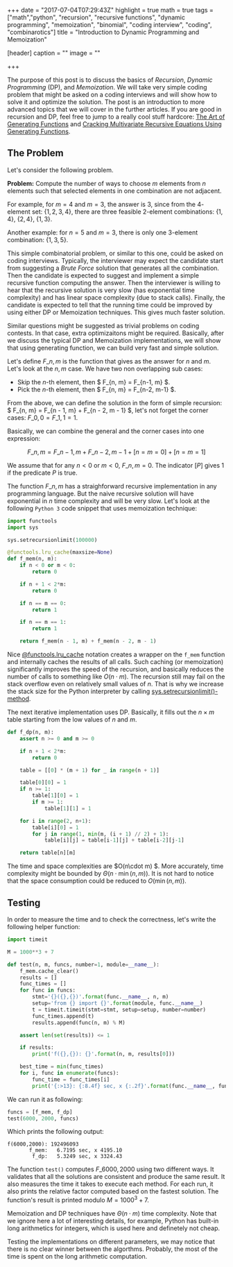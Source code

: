+++
date = "2017-07-04T07:29:43Z"
highlight = true
math = true
tags = ["math","python", "recursion", "recursive functions", "dynamic programming", "memoization", "binomial", "coding interview", "coding", "combinarotics"]
title = "Introduction to Dynamic Programming and Memoization"

[header]
  caption = ""
  image = ""

+++

The purpose of this post is to discuss the basics of _Recursion_, _Dynamic Programming_ (DP), and _Memoization_.
We will take very simple coding problem that might be asked on a coding interviews and will show how to solve it and optimize the solution.
The post is an introduction to more advanced topics that we will cover in the further articles.
If you are good in recursion and DP, feel free to jump to a really cool stuff hardcore: [The Art of Generating Functions](/post/gen-func-art/) and [Cracking Multivariate Recursive Equations Using Generating Functions](/post/two-var-recursive-func/).

## The Problem

Let's consider the following problem.

**Problem:** Compute the number of ways to choose $m$ elements from $n$ elements such that selected elements in one combination are not adjacent.

For example, for $m=4$ and $m=3$, the answer is $3$, since from the $4$-element set: $\lbrace 1,2,3,4 \rbrace$,
there are three feasible $2$-element combinations: $\lbrace 1,4 \rbrace$, $\lbrace 2,4 \rbrace$, $\lbrace 1,3 \rbrace$.

Another example: for $n=5$ and $m=3$, there is only one $3$-element combination: $\lbrace 1,3,5 \rbrace$.

This simple combinatorial problem, or similar to this one, could be asked on coding interviews.
Typically, the interviewer may expect the candidate start from suggesting a _Brute Force_ solution that generates all the combination.
Then the candidate is expected to suggest and implement a simple recursive function computing the answer.
Then the interviewer is willing to hear that the recursive solution is very slow (has exponential time complexity) and
has linear space complexity (due to stack calls).
Finally, the candidate is expected to tell that the running time could be improved by using either DP or Memoization techniques.
This gives much faster solution.

Similar questions might be suggested as trivial problems on coding contests.
In that case, extra optimizaitons might be required.
Basically, after we discuss the typical DP and Memoization implementations, we will show that using generating function,
we can build very fast and simple solution.

Let's define $F\_{n, m}$ is the function that gives as the answer for $n$ and $m$.
Let's look at the $n, m$ case. We have two non overlapping sub cases:

* Skip the $n$-th element, then $ F\_{n, m} = F\_{n-1, m} $.
* Pick the $n$-th element, then $ F\_{n, m} = F\_{n-2, m-1} $.

From the above, we can define the solution in the form of simple recursion:
$ F\_{n, m} = F\_{n - 1, m} + F\_{n - 2, m - 1} $,
let's not forget the corner cases:
$F\_{0, 0} = F\_{1, 1} = 1$.

Basically, we can combine the general and the corner cases into one expression:

$$ F\_{n, m} = F\_{n - 1, m} + F\_{n - 2, m - 1} + [n=m=0] + [n=m=1] $$

We assume that for any $n < 0$ or $m < 0$, $F\_{n,m} = 0$.
The indicator $[P]$ gives $1$ if the predicate $P$ is true.

The function $F\_{n,m}$ has a straighforward recursive implementation in any programming language.
But the naive recursive solution will have exponential in $n$ time complexity and will be very slow.
Let's look at the following `Python 3` code snippet that uses memoization technique:

```python
import functools
import sys

sys.setrecursionlimit(100000)

@functools.lru_cache(maxsize=None)
def f_mem(n, m):
    if n < 0 or m < 0:
        return 0

    if n + 1 < 2*m:
        return 0

    if n == m == 0:
        return 1

    if n == m == 1:
        return 1

    return f_mem(n - 1, m) + f_mem(n - 2, m - 1)
```

Nice [@functools.lru_cache](https://docs.python.org/3/library/functools.html#functools.lru_cache)
notation creates a wrapper on the `f_mem` function and internally caches the results of all calls.
Such caching (or memoization) significantly improves the speed of the recursion,
and basically reduces the number of calls to something like $O(n \cdot m)$.
The recursion still may fail on the stack overflow even on relatively small values of $n$.
That is why we increase the stack size for the Python interpreter by calling
[sys.setrecursionlimit()-method](https://docs.python.org/3/library/sys.html#sys.setrecursionlimit).

The next iterative implementation uses DP.
Basically, it fills out the $n \times m$ table starting from the low values of $n$ and $m$.

```python
def f_dp(n, m):
    assert n >= 0 and m >= 0

    if n + 1 < 2*m:
        return 0

    table = [[0] * (m + 1) for _ in range(n + 1)]

    table[0][0] = 1
    if n >= 1:
        table[1][0] = 1
        if m >= 1:
            table[1][1] = 1

    for i in range(2, n+1):
        table[i][0] = 1
        for j in range(1, min(m, (i + 1) // 2) + 1):
            table[i][j] = table[i-1][j] + table[i-2][j-1]

    return table[n][m]
```

The time and space complexities are $O(n\cdot m) $.
More accurately, time complexity might be bounded by $\Theta(n\cdot \min(n,m))$.
It is not hard to notice that the space consumption could be reduced to $O(\min(n, m))$.

## Testing

In order to measure the time and to check the correctness, let's write the following helper function:

```python
import timeit

M = 1000**3 + 7

def test(n, m, funcs, number=1, module=__name__):
    f_mem.cache_clear()
    results = []
    func_times = []
    for func in funcs:
        stmt='{}({},{})'.format(func.__name__, n, m)
        setup='from {} import {}'.format(module, func.__name__)
        t = timeit.timeit(stmt=stmt, setup=setup, number=number)
        func_times.append(t)
        results.append(func(n, m) % M)

    assert len(set(results)) <= 1

    if results:
        print('f({},{}): {}'.format(n, m, results[0]))

    best_time = min(func_times)
    for i, func in enumerate(funcs):
        func_time = func_times[i]
        print('{:>13}: {:8.4f} sec, x {:.2f}'.format(func.__name__, func_time, func_time/best_time))
```

We can run it as following:

```python
funcs = [f_mem, f_dp]
test(6000, 2000, funcs)
```

Which prints the following output:

```
f(6000,2000): 192496093
       f_mem:   6.7195 sec, x 4195.10
        f_dp:   5.3249 sec, x 3324.43
```

The function `test()` computes $F\_{6000, 2000}$ using two different ways.
It validates that all the solutions are consistent and produce the same result.
It also measures the time it takes to execute each method.
For each run, it also prints the relative factor computed based on the fastest solution.
The function's result is printed modulo $M=1000^3+7$.

Memoization and DP techniques have $\Theta(n \cdot m)$ time complexity.
Note that we ignore here a lot of interesting details, for example,
Python has built-in long arithmetics for integers, which is used here and definetely not cheap.

Testing the implementations on different parameters, we may notice that there is no clear winner between the algorthms.
Probably, the most of the time is spent on the long arithmetic computation.

